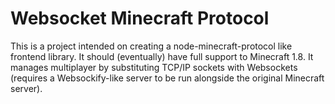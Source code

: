 # Websocket Minecraft Protocol
This is a project intended on creating a node-minecraft-protocol like frontend library. It should (eventually) have full support to Minecraft 1.8. It manages multiplayer by substituting TCP/IP sockets with Websockets (requires a Websockify-like server to be run alongside the original Minecraft server).